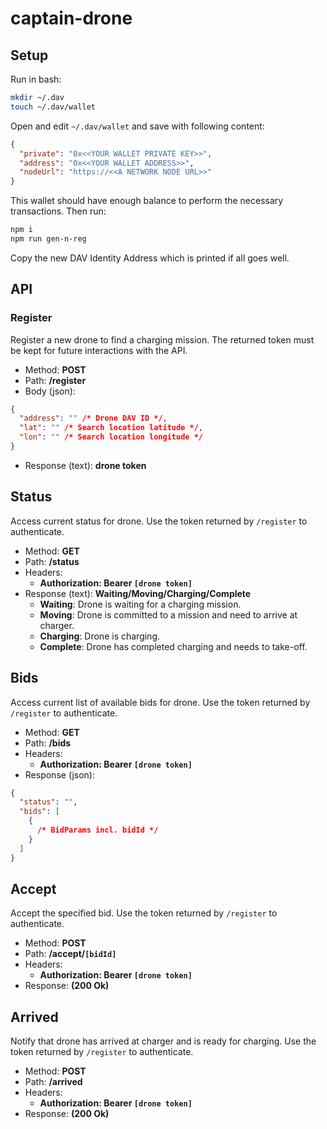 # captain-drone

## Setup

Run in bash:

```bash
mkdir ~/.dav
touch ~/.dav/wallet
```

Open and edit `~/.dav/wallet` and save with following content:

```json
{
  "private": "0x<<YOUR WALLET PRIVATE KEY>>",
  "address": "0x<<YOUR WALLET ADDRESS>>",
  "nodeUrl": "https://<<A NETWORK NODE URL>>"
}
```

This wallet should have enough balance to perform the necessary transactions.
Then run:

```bash
npm i
npm run gen-n-reg
```

Copy the new DAV Identity Address which is printed if all goes well.

## API

### Register

Register a new drone to find a charging mission.
The returned token must be kept for future interactions with the API.

- Method: **POST**
- Path: **/register**
- Body (json):

```json
{
  "address": "" /* Drone DAV ID */,
  "lat": "" /* Search location latitude */,
  "lon": "" /* Search location longitude */
}
```

- Response (text): **drone token**

## Status

Access current status for drone. Use the token returned by `/register` to authenticate.

- Method: **GET**
- Path: **/status**
- Headers:
  - **Authorization: Bearer `[drone token]`**
- Response (text): **Waiting/Moving/Charging/Complete**
  - **Waiting**: Drone is waiting for a charging mission.
  - **Moving**: Drone is committed to a mission and need to arrive at charger.
  - **Charging**: Drone is charging.
  - **Complete**: Drone has completed charging and needs to take-off.

## Bids

Access current list of available bids for drone. Use the token returned by `/register` to authenticate.

- Method: **GET**
- Path: **/bids**
- Headers:
  - **Authorization: Bearer `[drone token]`**
- Response (json):

```json
{
  "status": "",
  "bids": [
    {
      /* BidParams incl. bidId */
    }
  ]
}
```

## Accept

Accept the specified bid. Use the token returned by `/register` to authenticate.

- Method: **POST**
- Path: **/accept/`[bidId]`**
- Headers:
  - **Authorization: Bearer `[drone token]`**
- Response: **(200 Ok)**

## Arrived

Notify that drone has arrived at charger and is ready for charging. Use the token returned by `/register` to authenticate.

- Method: **POST**
- Path: **/arrived**
- Headers:
  - **Authorization: Bearer `[drone token]`**
- Response: **(200 Ok)**

